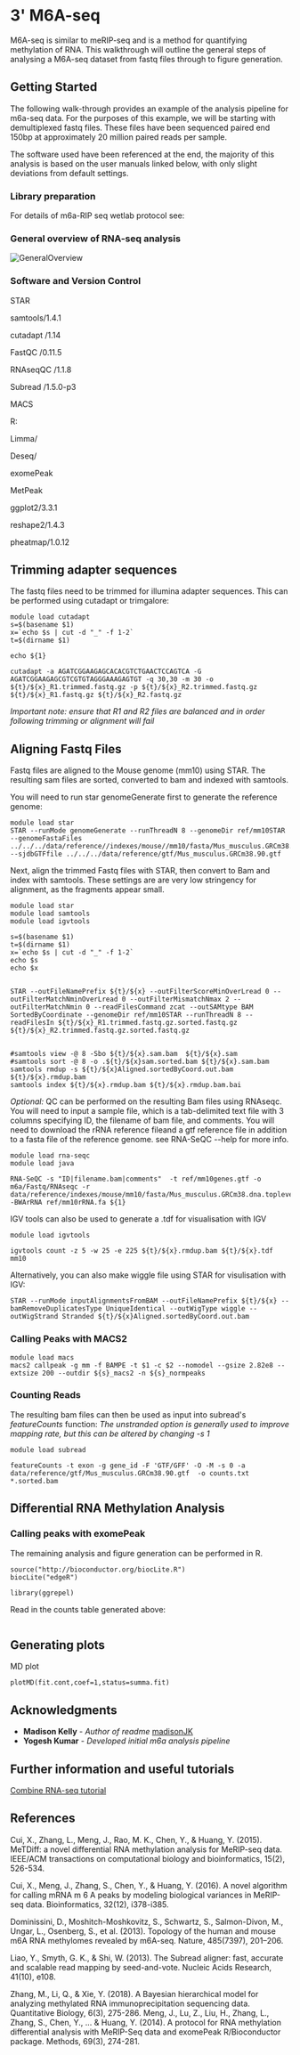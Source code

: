 # 3' M6A-seq

M6A-seq is similar to meRIP-seq and is a method for quantifying methylation of RNA.
This walkthrough will outline the general steps of analysing a M6A-seq dataset from fastq files through to figure generation. 


## Getting Started

The following walk-through provides an example of the analysis pipeline for m6a-seq data. For the purposes of this example, we will be starting with demultiplexed fastq files. These files have been sequenced paired end 150bp at approximately 20 million paired reads per sample. 

The software used have been referenced at the end, the majority of this analysis is based on the user manuals linked below, with only slight deviations from default settings. 

### Library preparation
 
For  details of m6a-RIP seq  wetlab protocol see: 


### General overview of RNA-seq analysis

![GeneralOverview](https://github.com/madisonJK/ReferenceAnalysis/raw/master/RNA-seq/RNA-seq_Analysis_Overview.png)


### Software and Version Control

STAR

samtools/1.4.1

cutadapt /1.14

FastQC /0.11.5

RNAseqQC /1.1.8

Subread /1.5.0-p3

MACS


R: 

Limma/

Deseq/ 

exomePeak

MetPeak

ggplot2/3.3.1

reshape2/1.4.3

pheatmap/1.0.12

## Trimming adapter sequences
The fastq files need to be trimmed for illumina adapter sequences. This can be performed using cutadapt or trimgalore: 

```
module load cutadapt
s=$(basename $1)
x=`echo $s | cut -d "_" -f 1-2`
t=$(dirname $1)

echo ${1}

cutadapt -a AGATCGGAAGAGCACACGTCTGAACTCCAGTCA -G AGATCGGAAGAGCGTCGTGTAGGGAAAGAGTGT -q 30,30 -m 30 -o ${t}/${x}_R1.trimmed.fastq.gz -p ${t}/${x}_R2.trimmed.fastq.gz  ${t}/${x}_R1.fastq.gz ${t}/${x}_R2.fastq.gz
```

*Important note: ensure that R1 and R2 files are balanced and in order following trimming or alignment will fail*

## Aligning Fastq Files
Fastq files are aligned to the Mouse genome (mm10) using STAR. The resulting sam files are sorted, converted to bam and indexed with samtools. 

You will need to run star genomeGenerate first to generate the reference genome:

```
module load star
STAR --runMode genomeGenerate --runThreadN 8 --genomeDir ref/mm10STAR --genomeFastaFiles ../../../data/reference//indexes/mouse//mm10/fasta/Mus_musculus.GRCm38.dna.toplevel.fa --sjdbGTFfile ../../../data/reference/gtf/Mus_musculus.GRCm38.90.gtf

```

Next, align the trimmed Fastq files with STAR, then convert to Bam and index with samtools. These settings are are very low stringency for alignment, as the fragments appear small.

```
module load star
module load samtools
module load igvtools

s=$(basename $1)
t=$(dirname $1)
x=`echo $s | cut -d "_" -f 1-2`
echo $s
echo $x


STAR --outFileNamePrefix ${t}/${x} --outFilterScoreMinOverLread 0 --outFilterMatchNminOverLread 0 --outFilterMismatchNmax 2 --outFilterMatchNmin 0 --readFilesCommand zcat --outSAMtype BAM SortedByCoordinate --genomeDir ref/mm10STAR --runThreadN 8 --readFilesIn ${t}/${x}_R1.trimmed.fastq.gz.sorted.fastq.gz ${t}/${x}_R2.trimmed.fastq.gz.sorted.fastq.gz


#samtools view -@ 8 -Sbo ${t}/${x}.sam.bam  ${t}/${x}.sam
#samtools sort -@ 8 -o .${t}/${x}sam.sorted.bam ${t}/${x}.sam.bam
samtools rmdup -s ${t}/${x}Aligned.sortedByCoord.out.bam ${t}/${x}.rmdup.bam
samtools index ${t}/${x}.rmdup.bam ${t}/${x}.rmdup.bam.bai
```

*Optional:* QC can be performed on the resulting Bam files using RNAseqc. You will need to input a sample file, which is a tab-delimited text file with 3 columns specifying ID, the filename of bam file, and comments. You will need to download the rRNA reference fileand a gtf reference file in addition to a fasta file of the reference genome. see RNA-SeQC --help for more info. 

```
module load rna-seqc
module load java

RNA-SeQC -s "ID|filename.bam|comments"  -t ref/mm10genes.gtf -o m6a/Fastq/RNAseqc -r data/reference/indexes/mouse/mm10/fasta/Mus_musculus.GRCm38.dna.toplevel.fa -BWArRNA ref/mm10rRNA.fa ${1}

```

IGV tools can also be used to generate a .tdf for visualisation with IGV

```
module load igvtools

igvtools count -z 5 -w 25 -e 225 ${t}/${x}.rmdup.bam ${t}/${x}.tdf mm10

```

Alternatively, you can also make wiggle file using STAR for visulisation with IGV:

```
STAR --runMode inputAlignmentsFromBAM --outFileNamePrefix ${t}/${x} --bamRemoveDuplicatesType UniqueIdentical --outWigType wiggle --outWigStrand Stranded ${t}/${x}Aligned.sortedByCoord.out.bam
```


### Calling Peaks with MACS2 

```
module load macs
macs2 callpeak -g mm -f BAMPE -t $1 -c $2 --nomodel --gsize 2.82e8 --extsize 200 --outdir ${s}_macs2 -n ${s}_normpeaks
```

### Counting Reads

The resulting bam files can then be used as input into subread's *featureCounts* function:
*The unstranded option is generally used to improve mapping rate, but this can be altered by changing -s 1*

```
module load subread

featureCounts -t exon -g gene_id -F 'GTF/GFF' -O -M -s 0 -a data/reference/gtf/Mus_musculus.GRCm38.90.gtf  -o counts.txt *.sorted.bam
```

## Differential RNA Methylation Analysis

### Calling peaks with exomePeak

The remaining analysis and figure generation can be performed in R. 


```
source("http://bioconductor.org/biocLite.R")
biocLite("edgeR")

library(ggrepel)

```

Read in the counts table generated above: 

```

```

## Generating plots

MD plot
```
plotMD(fit.cont,coef=1,status=summa.fit)

```



## Acknowledgments


* **Madison Kelly** - *Author of readme* [madisonJK](https://github.com/madisonJK)
* **Yogesh Kumar** - *Developed initial m6a analysis pipeline*




## Further information and useful tutorials

[Combine RNA-seq tutorial](http://combine-australia.github.io/RNAseq-R/)




## References
Cui, X., Zhang, L., Meng, J., Rao, M. K., Chen, Y., & Huang, Y. (2015). MeTDiff: a novel differential RNA methylation analysis for MeRIP-seq data. IEEE/ACM transactions on computational biology and bioinformatics, 15(2), 526-534.

Cui, X., Meng, J., Zhang, S., Chen, Y., & Huang, Y. (2016). A novel algorithm for calling mRNA m 6 A peaks by modeling biological variances in MeRIP-seq data. Bioinformatics, 32(12), i378-i385.


Dominissini, D., Moshitch-Moshkovitz, S., Schwartz, S., Salmon-Divon, M., Ungar, L., Osenberg, S., et al. (2013). Topology of the human and mouse m6A RNA methylomes revealed by m6A-seq. Nature, 485(7397), 201–206.

Liao, Y., Smyth, G. K., & Shi, W. (2013). The Subread aligner: fast, accurate and scalable read mapping by seed-and-vote. Nucleic Acids Research, 41(10), e108.

Zhang, M., Li, Q., & Xie, Y. (2018). A Bayesian hierarchical model for analyzing methylated RNA immunoprecipitation sequencing data. Quantitative Biology, 6(3), 275-286.
Meng, J., Lu, Z., Liu, H., Zhang, L., Zhang, S., Chen, Y., ... & Huang, Y. (2014). A protocol for RNA methylation differential analysis with MeRIP-Seq data and exomePeak R/Bioconductor package. Methods, 69(3), 274-281.




